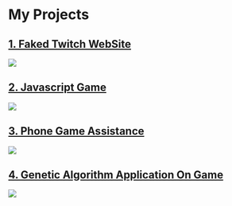 # My Projects

## [1. Faked Twitch WebSite ](https://jackersyu.github.io/front-end-learning/twitch_v2/twitch_v2/)
![](https://ppt.cc/fP7idx@.png)
## [2. Javascript Game](https://jackersyu.github.io/Web_fullstack/javascript/colorGame/self)
![](https://ppt.cc/fY5Jfx@.png)
## [3. Phone Game Assistance](https://www.youtube.com/watch?v=ZmtLhOGr0aQ&feature=youtu.be)
![](https://ppt.cc/fVHwFx@.png)
## [4. Genetic Algorithm Application On Game](https://www.youtube.com/watch?v=CHSHgE0Kohk&feature=youtu.be)
![](https://ppt.cc/fcM99x@.png)